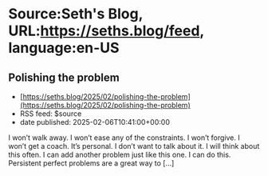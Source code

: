 # Source:Seth's Blog, URL:https://seths.blog/feed, language:en-US

## Polishing the problem
 - [https://seths.blog/2025/02/polishing-the-problem](https://seths.blog/2025/02/polishing-the-problem)
 - RSS feed: $source
 - date published: 2025-02-06T10:41:00+00:00

I won&#8217;t walk away. I won&#8217;t ease any of the constraints. I won&#8217;t forgive. I won&#8217;t get a coach. It&#8217;s personal. I don&#8217;t want to talk about it. I will think about this often. I can add another problem just like this one. I can do this. Persistent perfect problems are a great way to [&#8230;]


